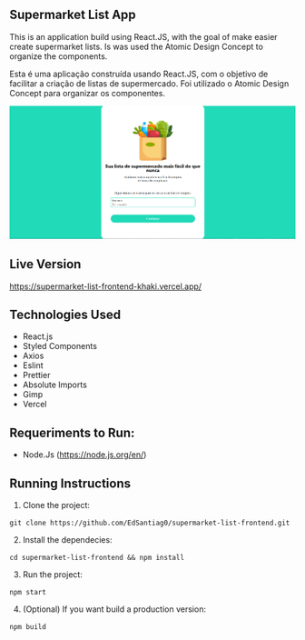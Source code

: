 ## Supermarket List App

This is an application build using React.JS, with the goal of make easier create supermarket lists. Is was used the Atomic Design Concept to organize the components.

Esta é uma aplicação construída usando React.JS, com o objetivo de facilitar a criação de listas de supermercado. Foi utilizado o Atomic Design Concept para organizar os componentes.

<p>
  <img heigth="500" src="https://github.com/EdSantiag0/supermarket-list-frontend/blob/master/public/telainicial-supermarketlist.png"/>
</p>

## Live Version

<https://supermarket-list-frontend-khaki.vercel.app/>

## Technologies Used

- React.js
- Styled Components
- Axios
- Eslint
- Prettier
- Absolute Imports
- Gimp
- Vercel

## Requeriments to Run:

- Node.Js (https://node.js.org/en/)

## Running Instructions

1. Clone the project:

```
git clone https://github.com/EdSantiag0/supermarket-list-frontend.git

```

2. Install the dependecies:

```
cd supermarket-list-frontend && npm install

```

3. Run the project:

```
npm start

```

4. (Optional) If you want build a production version:

```
npm build
```
